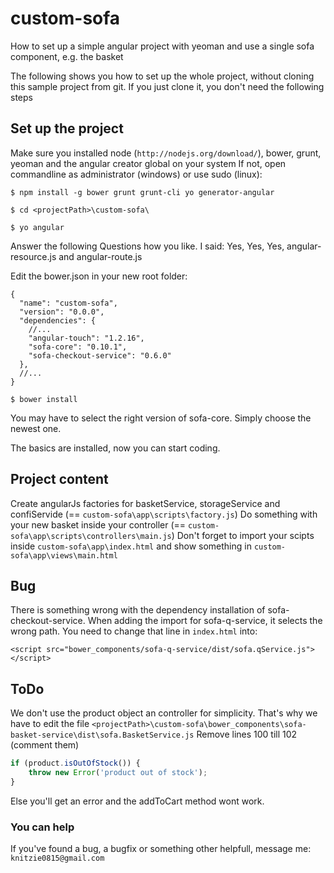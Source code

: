 # custom-sofa
How to set up a simple angular project with yeoman and use a single sofa component, e.g. the basket

The following shows you how to set up the whole project, without cloning this sample project from git.
If you just clone it, you don't need the following steps

## Set up the project
Make sure you installed node (`http://nodejs.org/download/`), bower, grunt, yeoman and the angular creator global on your system
If not, open commandline as administrator (windows) or use sudo (linux):
```
$ npm install -g bower grunt grunt-cli yo generator-angular
```
```
$ cd <projectPath>\custom-sofa\
```
```
$ yo angular
```

Answer the following Questions how you like. I said: Yes, Yes, Yes, angular-resource.js and angular-route.js

Edit the bower.json in your new root folder:
```
{
  "name": "custom-sofa",
  "version": "0.0.0",
  "dependencies": {
    //...
    "angular-touch": "1.2.16",
    "sofa-core": "0.10.1",
    "sofa-checkout-service": "0.6.0"
  },
  //...
}
```
```
$ bower install
```

You may have to select the right version of sofa-core. Simply choose the newest one.

The basics are installed, now you can start coding. 

## Project content
Create angularJs factories for basketService, storageService and confiServide (== `custom-sofa\app\scripts\factory.js`)
Do something with your new basket inside your controller (== `custom-sofa\app\scripts\controllers\main.js`)
Don't forget to import your scipts inside `custom-sofa\app\index.html` and show something in `custom-sofa\app\views\main.html`


## Bug
There is something wrong with the dependency installation of sofa-checkout-service. When adding the import for sofa-q-service, it selects the wrong path. You need to change that line in `index.html` into:
```
<script src="bower_components/sofa-q-service/dist/sofa.qService.js"></script>
```

## ToDo
We don't use the product object an controller for simplicity. That's why we have to edit the file `<projectPath>\custom-sofa\bower_components\sofa-basket-service\dist\sofa.BasketService.js` 
Remove lines 100 till 102 (comment them)
```javascript
if (product.isOutOfStock()) {
	throw new Error('product out of stock');
}
```
Else you'll get an error and the addToCart method wont work.

### You can help
If you've found a bug, a bugfix or something other helpfull, message me: `knitzie0815@gmail.com`